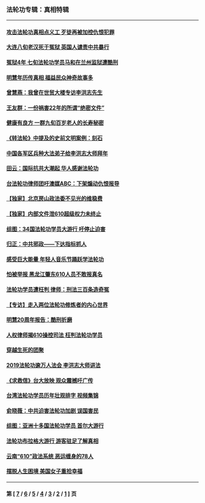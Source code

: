 ### 法轮功专辑：真相特辑
---
#### [攻击法轮功真相点义工 歹徒再被加控仇恨犯罪](../../pages/nf4389/n13601019.md?03120430) 
#### [大连八旬老汉死于冤狱 英国人谴责中共暴行](../../pages/nf4389/n13480118.md?03120430) 
#### [冤狱4年 七旬法轮功学员马和在兰州监狱遭酷刑](../../pages/nf4389/n13304688.md?03120430) 
#### [明慧年历传真相 福益民众神奇故事多](../../pages/nf4389/n13294545.md?03120430) 
#### [曾慧燕：我曾在世贸大楼专访李洪志先生](../../pages/nf4389/n12898729.md?03120430) 
#### [王友群：一份祸害22年的所谓“绝密文件”](../../pages/nf4389/n12871750.md?03120430) 
#### [健康有良方 一群九旬百岁老人的长寿秘密](../../pages/nf4389/n12847475.md?03120430) 
#### [《转法轮》中提及的史前文明案例：刻石](../../pages/nf4389/n12758577.md?03120430) 
#### [中国各军区兵种大法弟子给李洪志大师拜年](../../pages/nf4389/n12750047.md?03120430) 
#### [田云：国际抗共大潮起 华人感谢法轮功](../../pages/nf4389/n12357708.md?03120430) 
#### [台法轮功律师团吁澳媒ABC：下架煽动仇恨报导](../../pages/nf4389/n12279917.md?03120430) 
#### [【独家】北京房山政法委不见光的维稳费](../../pages/nf4389/n12031979.md?03120430) 
#### [【独家】内部文件泄610超级权力未终止](../../pages/nf4389/n12023895.md?03120430) 
#### [组图：34国法轮功学员大游行 吁停止迫害](../../pages/nf4389/n11492658.md?03120430) 
#### [归正：中共邪政——下达指标抓人](../../pages/nf4389/n11474770.md?03120430) 
#### [感受巨大能量 年轻人音乐节踊跃学法轮功](../../pages/nf4389/n11441981.md?03120430) 
#### [怕被举报 黑龙江肇东610人员不敢报真名](../../pages/nf4389/n11436499.md?03120430) 
#### [法轮功学员遭枉判 律师：刑法三百条造奇冤](../../pages/nf4389/n11433943.md?03120430) 
#### [【专访】走入两位法轮功修炼者的内心世界](../../pages/nf4389/n11415623.md?03120430) 
#### [明慧20周年报告：酷刑折磨](../../pages/nf4389/n11387954.md?03120430) 
#### [人权律师揭610操控司法 枉判法轮功学员](../../pages/nf4389/n11313370.md?03120430) 
#### [穿越生死的团聚](../../pages/nf4389/n11258922.md?03120430) 
#### [2019法轮功逾万人法会 李洪志大师讲法](../../pages/nf4389/n11265303.md?03120430) 
#### [《求救信》台大放映 观众震撼吁广传](../../pages/nf4389/n10922251.md?03120430) 
#### [台湾法轮功学员历年壮观排字 视频集锦](../../pages/nf4389/n10878789.md?03120430) 
#### [俞晓薇：中共迫害法轮功加剧 误国害民](../../pages/nf4389/n10859260.md?03120430) 
#### [组图：亚洲十多国法轮功学员 首尔大游行](../../pages/nf4389/n10781149.md?03120430) 
#### [法轮功布拉格大游行 游客驻足了解真相](../../pages/nf4389/n10749360.md?03120430) 
#### [云南“610”政法系统 恶运缠身的78人](../../pages/nf4389/n10747534.md?03120430) 
#### [摆脱人生困境 美国女子重拾幸福](../../pages/nf4389/n10688678.md?03120430) 

---
#### 第 [ [7](./7.md?03120430) / [6](./6.md?03120430) / [5](./5.md?03120430) / [4](./4.md?03120430) / [3](./3.md?03120430) / [2](./2.md?03120430) / [1](./1.md?03120430) ] 页
